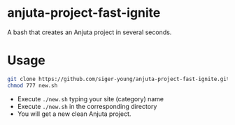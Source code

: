 # anjuta-project-fast-ignite
A bash that creates an Anjuta project in several seconds.

# Usage
```bash
git clone https://github.com/siger-young/anjuta-project-fast-ignite.git
chmod 777 new.sh
```
* Execute ```./new.sh``` typing your site (category) name
* Execute ```./new.sh``` in the corresponding directory
* You will get a new clean Anjuta project.
